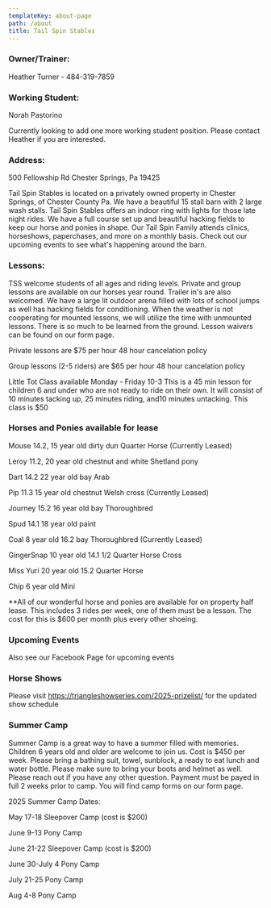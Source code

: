 ```yaml
---
templateKey: about-page
path: /about
title: Tail Spin Stables
---
```

### Owner/Trainer:

Heather Turner - 484-319-7859

### Working Student:

Norah Pastorino

C﻿urrently looking to add one more working student position. Please contact Heather if you are interested.

### Address:

500 Fellowship Rd Chester Springs, Pa 19425

T﻿ail Spin Stables is located on a privately owned property in Chester Springs, of Chester County Pa. We have a beautiful 15 stall barn with 2 large wash stalls. Tail Spin Stables offers an indoor ring with lights for those late night rides. We have a full course set up and beautiful hacking fields to keep our horse and ponies in shape. O﻿ur Tail Spin Family attends clinics, horseshows, paperchases, and more on a monthly basis. Check out our upcoming events to see what's happening around the barn. 

### Lessons:

TSS welcome students of all ages and riding levels. Private and group lessons are available on our horses year round. Trailer in's are also welcomed. We have a large lit outdoor arena filled with lots of school jumps as well has hacking fields for conditioning. When the weather is not cooperating for mounted lessons, we will utilize the time with unmounted lessons. There is so much to be learned from the ground. Lesson waivers can be found on our form page.

Private lessons are $75 per hour 48 hour cancelation policy

Group lessons (2-5 riders) are $65 per hour 48 hour cancelation policy

Little Tot Class available Monday - Friday 10-3 This is a 45 min lesson for children 6 and under who are not ready to ride on their own. It will consist of 10 minutes tacking up, 25 minutes riding, and10 minutes untacking. This class is $50

### Horses and Ponies available for lease

Mouse 14.2, 15 year old dirty dun Quarter Horse (Currently Leased)

Leroy 11.2, 20 year old chestnut and white Shetland pony

D﻿art 14.2 22 year old bay Arab

P﻿ip 11.3 15 year old chestnut Welsh cross (Currently Leased)

Journey 15.2 16 year old bay Thoroughbred

S﻿pud 14.1 18 year old paint

C﻿oal 8 year old 16.2 bay Thoroughbred (Currently Leased)

G﻿ingerSnap 10 year old 14.1 1/2 Quarter Horse Cross 

M﻿iss Yuri 20 year old 15.2 Quarter Horse

C﻿hip 6 year old Mini

\*\*All of our wonderful horse and ponies are available for on property half lease. This includes 3 rides per week, one of them must be a lesson. The cost for this is $600 per month plus every other shoeing.

### Upcoming Events

 Also﻿ see our Facebook Page for upcoming events

### H﻿orse Shows

P﻿lease visit https://triangleshowseries.com/2025-prizelist/ for the updated show schedule

### Summer Camp

Summer Camp is a great way to have a summer filled with memories. Children 6 years old and older are welcome to join us. Cost is $450 per week. Please bring a bathing suit, towel, sunblock, a ready to eat lunch and water bottle. Please make sure to bring your boots and helmet as well. Please reach out if you have any other question. Payment must be payed in full 2 weeks prior to camp. You will find camp forms on our form page.

2﻿025 Summer Camp Dates:

M﻿ay 17-18 Sleepover Camp (cost is $200)

J﻿une 9-13 Pony Camp

J﻿une 21-22 Sleepover Camp (cost is $200) 

J﻿une 30-July 4 Pony Camp

J﻿uly 21-25 Pony Camp

A﻿ug 4-8 Pony Camp